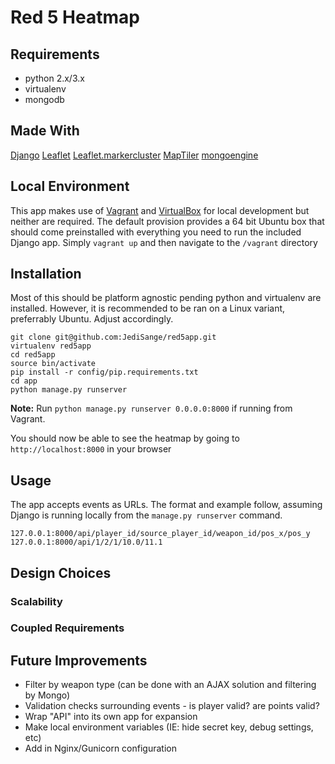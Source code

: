 # Red 5 Heatmap

## Requirements
- python 2.x/3.x
- virtualenv
- mongodb

## Made With
[Django](https://www.djangoproject.com/)
[Leaflet](http://leafletjs.com/)
[Leaflet.markercluster](https://github.com/Leaflet/Leaflet.markercluster)
[MapTiler](http://www.maptiler.com)
[mongoengine](http://mongoengine.org/)

## Local Environment
This app makes use of [Vagrant](https://www.vagrantup.com/) and [VirtualBox](https://www.virtualbox.org/) for local development but neither are required.  The default provision provides a 64 bit Ubuntu box that should come preinstalled with everything you need to run the included Django app.  Simply `vagrant up` and then navigate to the `/vagrant` directory

## Installation
Most of this should be platform agnostic pending python and virtualenv are installed.  However, it is recommended to be ran on a Linux variant, preferrably Ubuntu.  Adjust accordingly.

    git clone git@github.com:JediSange/red5app.git
    virtualenv red5app
    cd red5app
    source bin/activate
    pip install -r config/pip.requirements.txt
    cd app
    python manage.py runserver

**Note:** Run `python manage.py runserver 0.0.0.0:8000` if running from Vagrant.  

You should now be able to see the heatmap by going to `http://localhost:8000` in your browser

## Usage
The app accepts events as URLs.  The format and example follow, assuming Django is running locally from the `manage.py runserver` command.

    127.0.0.1:8000/api/player_id/source_player_id/weapon_id/pos_x/pos_y
    127.0.0.1:8000/api/1/2/1/10.0/11.1

## Design Choices
### Scalability
### Coupled Requirements

## Future Improvements
- Filter by weapon type (can be done with an AJAX solution and filtering by Mongo)
- Validation checks surrounding events - is player valid? are points valid?
- Wrap "API" into its own app for expansion
- Make local environment variables (IE: hide secret key, debug settings, etc)
- Add in Nginx/Gunicorn configuration